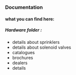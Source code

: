 ### Documentation

#### what you can find here: 
##### Hardware folder : 
- details about sprinklers
- details about solenoid valves
- catalogues
- brochures
- dealers
- details
